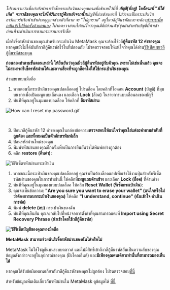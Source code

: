 *โปรดทราบว่าเมื่อกำลังทำการรีเซ็ตกระเป๋าเงินของคุณตามที่อธิบายไว้ที่นี่ **บัญชี(ที่อยู่) ใดก็ตามที่ "มิได้เกิด" จากวลีของคุณจะไม่ได้รับการกู้คืนหลังจากนั้น**บัญชีที่นำเข้าเหล่านี้ ไม่ว่าจะเป็นกระเป๋าเงินฮาร์ดแวร์หรือนำเข้าผ่านกุญแจส่วนตัวก็ตาม จะ "ไม่ถูกรวม" อยู่ในวลีกู้คืนรหัสและจะต้อง[ทำการเพิ่มกลับเข้าไปอีกครั้งด้วยตนเอง](https://support.metamask.io/hc/en-us/articles/360015489271) โปรดตรวจสอบให้แน่ใจว่าคุณมีคีย์ส่วนตัว/ชุดคำสำหรับบัญชีที่นำเข้าก่อนที่จะดำเนินการตามกระบวนการรีเซ็ต*


เมื่อรีเซ็ตรหัสผ่านของคุณสำหรับกระเป๋าเงิน MetaMask คุณจะต้องใช้วลี**กู้คืนรหัส 12 คำของคุณ**หากคุณยังไม่ได้บันทึกวลีกู้คืนรหัสไว้ในที่ปลอดภัย โปรดตรวจสอบให้แน่ใจว่าคุณได้อ่าน[วิธีเปิดเผยวลีกู้คืนรหัสของคุณ](https://support.metamask.io/hc/en-us/articles/360015290032)


**ก่อนลองทำตามขั้นตอนเหล่านี้ ให้ยืนยันว่าคุณมีวลีกู้คืนรหัสอยู่กับตัวคุณ เพราะไม่เช่นนั้นแล้ว คุณจะไม่สามารถรีเซ็ตรหัสผ่านได้และอาจเสี่ยงที่จะถูกล็อคไม่ให้ใช้กระเป๋าเงินของคุณ**




ส่วนขยายบนมือถือ


1. หากตอนนี้กระเป๋าเงินของคุณปลดล็อคอยู่ โปรดล็อค โดยคลิกที่ไอคอน **Account** (บัญชี) ที่มุมบนขวาเพื่อเปิดเมนูแบบเลื่อนลง และเลือก **Lock** (ล็อค) ในรายการแบบเลื่อนลงของบัญชี
2. ทันทีที่คุณอยู่ในมุมมองปลดล็อค ให้คลิกที่ **ลืมรหัสผ่าน:**


![How can I reset my password.gif](https://support.metamask.io/hc/article_attachments/9305089663131/How_can_I_reset_my_password.gif)


 


3. ป้อนวลีกู้คืนรหัส 12 คำของคุณในกล่องข้อความ**ตรวจสอบให้แน่ใจว่าคุณใส่แต่ละคำตามลำดับที่ถูกต้อง และทั้งหมดเป็นตัวอักษรพิมพ์เล็ก**
4. ป้อนรหัสผ่านใหม่ของคุณ
5. พิมพ์รหัสผ่านของคุณอีกครั้งเพื่อเป็นการยืนยันว่าได้พิมพ์อย่างถูกต้อง
6. คลิก **restore (คืนค่า)**:


![วิธีรีเซ็ตรหัสผ่านกระเป๋าเงิน](https://support.metamask.io/hc/article_attachments/9305249766555/How_to_reset_wallet_2.1_password.png)




1. หากขณะนี้กระเป๋าเงินของคุณปลดล็อคอยู่ คุณจำเป็นต้องล็อคแอปเพื่อเข้าใช้งานปุ่มสำหรับรีเซ็ตรหัสผ่านของคุณในการทำเช่นนี้ ให้คลิกที่**เมนูแถบด้านข้าง** และเลือก **Lock (ล็อค)** ที่ด้านล่าง
2. ทันทีที่คุณอยู่ในมุมมองแบบปลดล็อค ให้คลิก **Reset Wallet (รีเซ็ตกระเป๋าเงิน**):
3. คุณจะเห็นข้อความ: **"Are you sure you want to erase your wallet" (แน่ใจหรือไม่ว่าต้องการลบกระเป๋าเงินของคุณ)** ให้คลิก **"I understand, continue" (ฉันเข้าใจ ดำเนินการต่อ)**
4. พิมพ์ **delete (ลบ)** กระเป๋าเงินของฉัน
5. ทันทีที่คุณยืนยัน คุณจะกลับไปที่หน้าจอการตั้งค่าที่คุณสามารถแตะที่ **Import using Secret Recovery Phrase (นำเข้าโดยใช้วลีกู้คืนรหัส**)


**![วิธีรีเซ็ตบัญชีของคุณทางมือถือ](https://support.metamask.io/hc/article_attachments/9305458244379/How_to_reset_your_account_mobile.gif)**




**MetaMask สามารถช่วยฉันรีเซ็ตรหัสผ่านของฉันได้หรือไม่**


MetaMask ไม่ใช่โซลูชันบนระบบคลาวด์ และไม่มีสิทธิ์เข้าถึงวลีกู้คืนรหัสอันเป็นความลับของคุณข้อมูลดังกล่าวจะอยู่ในอุปกรณ์ของคุณ (ฝั่งไคลเอ็นต์) และ**มีเพียงคุณคนเดียวเท่านั้นที่สามารถมองเห็นได้**


หากคุณได้รับข้อผิดพลาดเกี่ยวกับวลีกู้คืนรหัสของคุณไม่ถูกต้อง โปรดตรวจสอบ[ที่นี่](https://support.metamask.io/hc/en-us/articles/360053014611-How-to-fix-Invalid-Seed-Phrase-error)


สำหรับข้อมูลเพิ่มเติมเกี่ยวกับรหัสผ่านใน MetaMask ดูข้อมูลได้ [ที่นี่](https://support.metamask.io/hc/en-us/articles/4405451730331)


 

